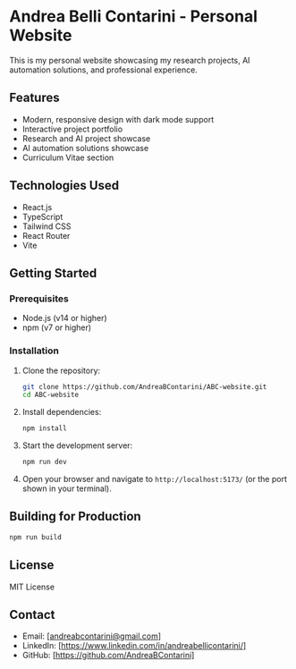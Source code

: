 # Andrea Belli Contarini - Personal Website

This is my personal website showcasing my research projects, AI automation solutions, and professional experience.

## Features

- Modern, responsive design with dark mode support
- Interactive project portfolio
- Research and AI project showcase
- AI automation solutions showcase
- Curriculum Vitae section

## Technologies Used

- React.js
- TypeScript
- Tailwind CSS
- React Router
- Vite

## Getting Started

### Prerequisites

- Node.js (v14 or higher)
- npm (v7 or higher)

### Installation

1. Clone the repository:
   ```bash
   git clone https://github.com/AndreaBContarini/ABC-website.git
   cd ABC-website
   ```

2. Install dependencies:
   ```bash
   npm install
   ```

3. Start the development server:
   ```bash
   npm run dev
   ```

4. Open your browser and navigate to `http://localhost:5173/` (or the port shown in your terminal).

## Building for Production

```bash
npm run build
```

## License

MIT License

## Contact

- Email: [andreabcontarini@gmail.com]
- LinkedIn: [https://www.linkedin.com/in/andreabellicontarini/]
- GitHub: [https://github.com/AndreaBContarini]
